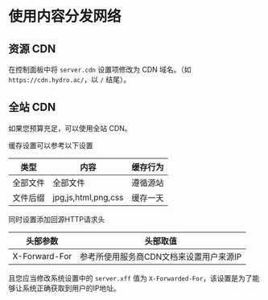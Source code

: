 # 使用内容分发网络

## 资源 CDN

在控制面板中将 `server.cdn` 设置项修改为 CDN 域名。（如 `https://cdn.hydro.ac/`，以 `/` 结尾）。  

## 全站 CDN

如果您预算充足，可以使用全站 CDN。

缓存设置可以参考以下设置

| 类型     | 内容                | 缓存行为 |
| -------- | ------------------- | -------- |
| 全部文件 | 全部文件            | 遵循源站 |
| 文件后缀 | jpg,js,html,png,css | 缓存一天 |

同时设置添加回源HTTP请求头

| 头部参数      | 头部取值                              |
| ------------- | ------------------------------------- |
| X-Forward-For | 参考所使用服务商CDN文档来设置用户来源IP |

且您应当修改系统设置中的 `server.xff` 值为 `X-Forwarded-For`，该设置是为了能够让系统正确获取到用户的IP地址。
